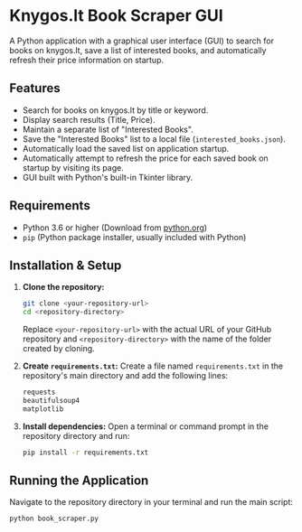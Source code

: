 # Knygos.lt Book Scraper GUI

A Python application with a graphical user interface (GUI) to search for books on knygos.lt, save a list of interested books, and automatically refresh their price information on startup.

## Features

* Search for books on knygos.lt by title or keyword.
* Display search results (Title, Price).
* Maintain a separate list of "Interested Books".
* Save the "Interested Books" list to a local file (`interested_books.json`).
* Automatically load the saved list on application startup.
* Automatically attempt to refresh the price for each saved book on startup by visiting its page.
* GUI built with Python's built-in Tkinter library.

## Requirements

* Python 3.6 or higher (Download from [python.org](https://www.python.org/))
* `pip` (Python package installer, usually included with Python)

## Installation & Setup

1.  **Clone the repository:**
    ```bash
    git clone <your-repository-url>
    cd <repository-directory>
    ```
    Replace `<your-repository-url>` with the actual URL of your GitHub repository and `<repository-directory>` with the name of the folder created by cloning.

2.  **Create `requirements.txt`:**
    Create a file named `requirements.txt` in the repository's main directory and add the following lines:
    ```txt
    requests
    beautifulsoup4
    matplotlib
    ```

3.  **Install dependencies:**
    Open a terminal or command prompt in the repository directory and run:
    ```bash
    pip install -r requirements.txt
    ```

## Running the Application

Navigate to the repository directory in your terminal and run the main script:

```bash
python book_scraper.py
